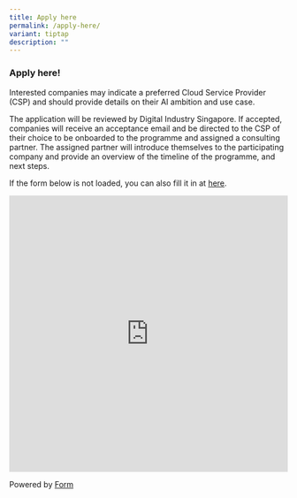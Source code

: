 ```yaml
---
title: Apply here
permalink: /apply-here/
variant: tiptap
description: ""
---
```

<h3><strong>Apply here!</strong></h3>
<p>Interested companies may indicate a preferred Cloud Service Provider (CSP)
and should provide details on their AI ambition and use case.</p>
<p>The application will be reviewed by Digital Industry Singapore. If accepted,
companies will receive an acceptance email and be directed to the CSP of
their choice to be onboarded to the programme and assigned a consulting
partner. The assigned partner will introduce themselves to the participating
company and provide an overview of the timeline of the programme, and next
steps.</p>
<p>If the form below is not loaded, you can also fill it in at <a href="https://form.gov.sg/67ef9a05e8b901fcefbe1433" rel="noopener noreferrer nofollow" target="_blank">here</a>.</p>
<div class="iframe-wrapper">
<iframe style="width: 100%; height: 500px" allowfullscreen="true" frameborder="0" src="https://form.gov.sg/67ef9a05e8b901fcefbe1433"></iframe>
</div>
<p>Powered by <a href="https://form.gov.sg" rel="noopener noreferrer nofollow" target="_blank">Form</a>
</p>